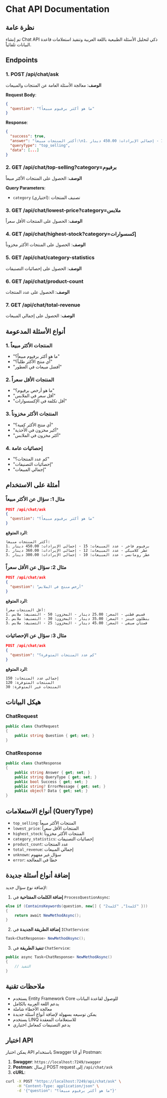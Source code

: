 # Chat API Documentation

## نظرة عامة
تم إنشاء Chat API ذكي لتحليل الأسئلة الطبيعية باللغة العربية وتنفيذ استعلامات قاعدة البيانات تلقائياً.

## Endpoints

### 1. POST /api/chat/ask
**الوصف**: معالجة الأسئلة العامة عن المنتجات والمبيعات

**Request Body**:
```json
{
  "question": "ما هو أكثر برفيوم مبيعاً؟"
}
```

**Response**:
```json
{
  "success": true,
  "answer": "أكثر المنتجات مبيعاً:\n1. برفيوم فاخر - عدد المبيعات: 15 - إجمالي الإيرادات: 450.00 دينار\n2. عطر كلاسيكي - عدد المبيعات: 12 - إجمالي الإيرادات: 360.00 دينار",
  "queryType": "top_selling",
  "data": [...]
}
```

### 2. GET /api/chat/top-selling?category=برفيوم
**الوصف**: الحصول على المنتجات الأكثر مبيعاً

**Query Parameters**:
- `category` (اختياري): تصنيف المنتجات

### 3. GET /api/chat/lowest-price?category=ملابس
**الوصف**: الحصول على المنتجات الأقل سعراً

### 4. GET /api/chat/highest-stock?category=إكسسوارات
**الوصف**: الحصول على المنتجات الأكثر مخزوناً

### 5. GET /api/chat/category-statistics
**الوصف**: الحصول على إحصائيات التصنيفات

### 6. GET /api/chat/product-count
**الوصف**: الحصول على عدد المنتجات

### 7. GET /api/chat/total-revenue
**الوصف**: الحصول على إجمالي المبيعات

## أنواع الأسئلة المدعومة

### 1. المنتجات الأكثر مبيعاً
- "ما هو أكثر برفيوم مبيعاً؟"
- "أي منتج الأكثر طلباً؟"
- "أفضل مبيعات في العطور"

### 2. المنتجات الأقل سعراً
- "ما هو أرخص برفيوم؟"
- "أقل سعر في الملابس"
- "أقل تكلفة في الإكسسوارات"

### 3. المنتجات الأكثر مخزوناً
- "أي منتج الأكثر كمية؟"
- "أكبر مخزون في الأحذية"
- "أكثر مخزون في الملابس"

### 4. إحصائيات عامة
- "كم عدد المنتجات؟"
- "إحصائيات التصنيفات"
- "إجمالي المبيعات"

## أمثلة على الاستخدام

### مثال 1: سؤال عن الأكثر مبيعاً
```json
POST /api/chat/ask
{
  "question": "ما هو أكثر برفيوم مبيعاً؟"
}
```

**الرد المتوقع**:
```
أكثر المنتجات مبيعاً:
1. برفيوم فاخر - عدد المبيعات: 15 - إجمالي الإيرادات: 450.00 دينار
2. عطر كلاسيكي - عدد المبيعات: 12 - إجمالي الإيرادات: 360.00 دينار
3. عطر رومانسي - عدد المبيعات: 10 - إجمالي الإيرادات: 300.00 دينار
```

### مثال 2: سؤال عن الأقل سعراً
```json
POST /api/chat/ask
{
  "question": "أرخص منتج في الملابس"
}
```

**الرد المتوقع**:
```
أقل المنتجات سعراً:
1. قميص قطني - السعر: 25.00 دينار - المخزون: 50 - التصنيف: ملابس
2. بنطلون جينز - السعر: 35.00 دينار - المخزون: 30 - التصنيف: ملابس
3. فستان صيفي - السعر: 45.00 دينار - المخزون: 25 - التصنيف: ملابس
```

### مثال 3: سؤال عن الإحصائيات
```json
POST /api/chat/ask
{
  "question": "كم عدد المنتجات المتوفرة؟"
}
```

**الرد المتوقع**:
```
إجمالي عدد المنتجات: 150
المنتجات المتوفرة: 120
المنتجات غير المتوفرة: 30
```

## هيكل البيانات

### ChatRequest
```csharp
public class ChatRequest
{
    public string Question { get; set; }
}
```

### ChatResponse
```csharp
public class ChatResponse
{
    public string Answer { get; set; }
    public string QueryType { get; set; }
    public bool Success { get; set; }
    public string? ErrorMessage { get; set; }
    public object? Data { get; set; }
}
```

## أنواع الاستعلامات (QueryType)

- `top_selling`: المنتجات الأكثر مبيعاً
- `lowest_price`: المنتجات الأقل سعراً
- `highest_stock`: المنتجات الأكثر مخزوناً
- `category_statistics`: إحصائيات التصنيفات
- `product_count`: عدد المنتجات
- `total_revenue`: إجمالي المبيعات
- `unknown`: سؤال غير مفهوم
- `error`: خطأ في المعالجة

## إضافة أنواع أسئلة جديدة

لإضافة نوع سؤال جديد:

1. **إضافة الكلمات المفتاحية** في `ProcessQuestionAsync`:
```csharp
else if (ContainsKeywords(question, new[] { "كلمة1", "كلمة2" }))
{
    return await NewMethodAsync();
}
```

2. **إضافة الطريقة الجديدة** في `IChatService`:
```csharp
Task<ChatResponse> NewMethodAsync();
```

3. **تنفيذ الطريقة** في `ChatService`:
```csharp
public async Task<ChatResponse> NewMethodAsync()
{
    // التنفيذ
}
```

## ملاحظات تقنية

- يستخدم Entity Framework Core للوصول لقاعدة البيانات
- يدعم اللغة العربية بالكامل
- معالجة الأخطاء شاملة
- يمكن توسيعه بسهولة لإضافة أنواع أسئلة جديدة
- يستخدم LINQ للاستعلامات المعقدة
- يدعم التصنيفات كمعامل اختياري

## اختبار API

يمكن اختبار API باستخدام Swagger UI أو Postman:

1. **Swagger**: `https://localhost:7249/swagger`
2. **Postman**: إرسال POST request إلى `/api/chat/ask`
3. **cURL**: 
```bash
curl -X POST "https://localhost:7249/api/chat/ask" \
     -H "Content-Type: application/json" \
     -d '{"question": "ما هو أكثر برفيوم مبيعاً؟"}'
```

